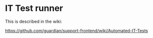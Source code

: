 # IT Test runner

This is described in the wiki:

https://github.com/guardian/support-frontend/wiki/Automated-IT-Tests
